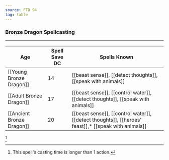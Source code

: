 ```yaml
---
source: FTD 94
tag: table
---
```


### Bronze Dragon Spellcasting
---
|Age|Spell Save DC|Spells Known|
|----|----|----------|
|[[Young Bronze Dragon]]|14|[[beast sense]], [[detect thoughts]], [[speak with animals]]|
|[[Adult Bronze Dragon]]|17|[[beast sense]], [[control water]], [[detect thoughts]], [[speak with animals]]|
|[[Ancient Bronze Dragon]]|20|[[beast sense]], [[control water]], [[detect thoughts]], [[heroes' feast]],*  [[speak with animals]]|
[^1] 

[^1]: This spell's casting time is longer than 1 action.
